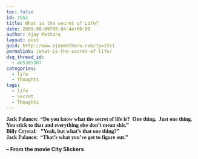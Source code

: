 ```yaml
---
toc: false
id: 1551
title: What is the secret of Life?
date: 2009-08-09T00:04:44+00:00
author: Ajay Matharu
layout: post
guid: http://www.ajaymatharu.com/?p=1551
permalink: /what-is-the-secret-of-life/
dsq_thread_id:
  - 465385387
categories:
  - life
  - Thoughts
tags:
  - life
  - Secret
  - Thoughts
---
```

<span style="font-family: Garamond;font-size:14px;"><span><strong>Jack Palance:  “Do you know what the secret of life is?  One thing.  Just one thing.  You stick to that and everything else don’t mean shit.”<br /> Billy Crystal:   ”Yeah, but what’s that one thing?”<br /> Jack Palance:  “That’s what you’ve got to figure out.”</strong></span></span>

**&#8211; **From the movie City Slickers****

